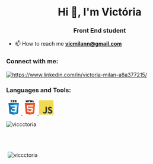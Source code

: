 <h1 align="center">Hi 👋, I'm Victória</h1>
<h3 align="center">Front End student</h3>

- 📫 How to reach me **vicmilann@gmail.com**

<h3 align="left">Connect with me:</h3>
<p align="left">
<a href="https://linkedin.com/in/https://www.linkedin.com/in/victoria-milan-a8a377215/" target="blank"><img align="center" src="https://raw.githubusercontent.com/rahuldkjain/github-profile-readme-generator/master/src/images/icons/Social/linked-in-alt.svg" alt="https://www.linkedin.com/in/victoria-milan-a8a377215/" height="30" width="40" /></a>
</p>

<h3 align="left">Languages and Tools:</h3>
<p align="left"> <a href="https://www.w3schools.com/css/" target="_blank" rel="noreferrer"> <img src="https://raw.githubusercontent.com/devicons/devicon/master/icons/css3/css3-original-wordmark.svg" alt="css3" width="40" height="40"/> </a> <a href="https://www.w3.org/html/" target="_blank" rel="noreferrer"> <img src="https://raw.githubusercontent.com/devicons/devicon/master/icons/html5/html5-original-wordmark.svg" alt="html5" width="40" height="40"/> </a> <a href="https://developer.mozilla.org/en-US/docs/Web/JavaScript" target="_blank" rel="noreferrer"> <img src="https://raw.githubusercontent.com/devicons/devicon/master/icons/javascript/javascript-original.svg" alt="javascript" width="40" height="40"/> </a> </p>

<p><img align="left" src="https://github-readme-stats.vercel.app/api/top-langs?username=viccctoria&show_icons=true&locale=en&layout=compact" alt="viccctoria" /></p>

<br>
<br>
<br>
<br>  

<p>&nbsp;<img align="center" src="https://github-readme-stats.vercel.app/api?username=viccctoria&show_icons=true&locale=en&theme=dracula" alt="viccctoria" /></p>

<!---
viccctoria/viccctoria is a ✨ special ✨ repository because its `README.md` (this file) appears on your GitHub profile.
You can click the Preview link to take a look at your changes.
--->
